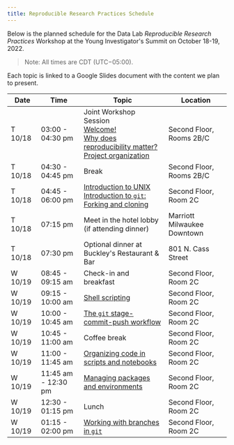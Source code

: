 ```yaml
---
title: Reproducible Research Practices Schedule
---
```


Below is the planned schedule for the Data Lab _Reproducible Research Practices_ Workshop at the Young Investigator's Summit on October 18-19, 2022.
> Note: All times are CDT (UTC−05:00).

Each topic is linked to a Google Slides document with the content we plan to present.


| Date | Time | Topic | Location |
|------|---------|----|----------|
| T 10/18 | 03:00 - 04:30 pm | Joint Workshop Session <br> [Welcome!](https://docs.google.com/presentation/d/1ZN_L0fpLov692rvhACwW3wGCaBgGJTog0pBpnCI1jy4/edit?usp=sharing) <br> [Why does reproducibility matter?](https://docs.google.com/presentation/d/1DAn9GuSIN4kTmC1zNM1QHYJ1pZ7Hx7nkFKYUd-KCca8/edit?usp=sharing) <br> [Project organization](https://docs.google.com/presentation/d/1W4y_ZEhwsZmGt9kvV6lubKj925lSBeCbiHJCXzE27oc/edit?usp=sharing) | Second Floor, Rooms 2B/C |
| T 10/18 | 04:30 - 04:45 pm | Break | Second Floor, Rooms 2B/C |
| T 10/18 | 04:45 - 06:00 pm | [Introduction to UNIX](https://docs.google.com/presentation/d/1Roz7DDAJyI89sJID5JjfTYtta0ZlD6v4DS_oRDSzNOw/edit?usp=sharing) <br> [Introduction to `git`: Forking and cloning](https://docs.google.com/presentation/d/1z9K2txXQDptPhwu1kbx2bPyw0evKVs_30MtSwX9H_gY/edit?usp=sharing) | Second Floor, Room 2C |
| T 10/18 | 07:15 pm | Meet in the hotel lobby (if attending dinner) | Marriott Milwaukee Downtown |
| T 10/18 | 07:30 pm | Optional dinner at Buckley's Restaurant & Bar | 801 N. Cass Street |
| W 10/19 | 08:45 - 09:15 am | Check-in and breakfast | Second Floor, Room 2C |
| W 10/19 | 09:15 - 10:00 am | [Shell scripting](https://docs.google.com/presentation/d/1iX4876ymjGVRoaZVHClZFk9CguEqjGR-2QROjoDGwg0/edit?usp=sharing)  | Second Floor, Room 2C |
| W 10/19 | 10:00 - 10:45 am | [The `git` stage-commit-push workflow](https://docs.google.com/presentation/d/1KhqkW0iX8FCjoxtxAQzt7qnJYwE_TRmi-Jk-ahcMZ3w/edit?usp=sharing) | Second Floor, Room 2C |
| W 10/19 | 10:45 - 11:00 am | Coffee break | Second Floor, Room 2C |
| W 10/19 | 11:00 - 11:45 am | [Organizing code in scripts and notebooks](https://docs.google.com/presentation/d/1PD2Kl1661PL2_LLIlkJZ5iHIGzGWcVEWhAxLajtgqrE/edit?usp=sharing) | Second Floor, Room 2C |
| W 10/19 | 11:45 am - 12:30 pm | [Managing packages and environments](https://docs.google.com/presentation/d/1pB5vPb0T-YILUw9rG_wXBdO_sIC7WNAoAiqvmxvcWJQ/edit?usp=sharing) | Second Floor, Room 2C |
| W 10/19 | 12:30 - 01:15 pm | Lunch | Second Floor, Room 2C |
| W 10/19 | 01:15 - 02:00 pm | [Working with branches in `git`](https://docs.google.com/presentation/d/1tx0fJigSbBEPBKghLV1yQbt7RceJiM6yQAqR7EmfdsE/edit?usp=sharing) | Second Floor, Room 2C |
